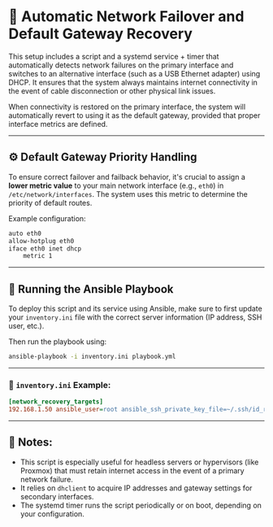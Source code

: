 # 📄 **Automatic Network Failover and Default Gateway Recovery**

This setup includes a script and a systemd service + timer that automatically detects network failures on the primary interface and switches to an alternative interface (such as a USB Ethernet adapter) using DHCP. It ensures that the system always maintains internet connectivity in the event of cable disconnection or other physical link issues.

When connectivity is restored on the primary interface, the system will automatically revert to using it as the default gateway, provided that proper interface metrics are defined.

---

## ⚙️ **Default Gateway Priority Handling**

To ensure correct failover and failback behavior, it's crucial to assign a **lower metric value** to your main network interface (e.g., `eth0`) in `/etc/network/interfaces`. The system uses this metric to determine the priority of default routes.

Example configuration:

```bash
auto eth0
allow-hotplug eth0
iface eth0 inet dhcp
    metric 1
```

---

## 🚀 **Running the Ansible Playbook**

To deploy this script and its service using Ansible, make sure to first update your `inventory.ini` file with the correct server information (IP address, SSH user, etc.).

Then run the playbook using:

```bash
ansible-playbook -i inventory.ini playbook.yml
```

---

### 📁 `inventory.ini` Example:

```ini
[network_recovery_targets]
192.168.1.50 ansible_user=root ansible_ssh_private_key_file=~/.ssh/id_rsa
```

---

## 📝 Notes:
- This script is especially useful for headless servers or hypervisors (like Proxmox) that must retain internet access in the event of a primary network failure.
- It relies on `dhclient` to acquire IP addresses and gateway settings for secondary interfaces.
- The systemd timer runs the script periodically or on boot, depending on your configuration.
